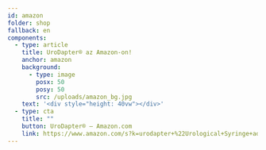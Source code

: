 ```yaml
---
id: amazon
folder: shop
fallback: en
components:
  - type: article
    title: UroDapter® az Amazon-on!
    anchor: amazon
    background:
      - type: image
        posx: 50
        posy: 50
        src: /uploads/amazon_bg.jpg
    text: '<div style="height: 40vw"></div>'
  - type: cta
    title: ""
    button: UroDapter® – Amazon.com
    link: https://www.amazon.com/s?k=urodapter+%22Urological+Syringe+adapter%22
---
```

